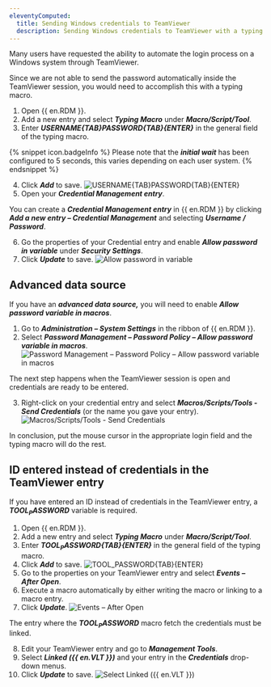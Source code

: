 ```yaml
---
eleventyComputed:
  title: Sending Windows credentials to TeamViewer
  description: Sending Windows credentials to TeamViewer with a typing macro.
---
```

Many users have requested the ability to automate the login process on a Windows system through TeamViewer.

Since we are not able to send the password automatically inside the TeamViewer session, you would need to accomplish this with a typing macro.

1. Open {{ en.RDM }}.
1. Add a new entry and select ***Typing Macro*** under ***Macro/Script/Tool***.  
1. Enter ***$USERNAME${TAB}$PASSWORD${TAB}{ENTER}*** in the general field of the typing macro.

{% snippet icon.badgeInfo %}
Please note that the ***initial wait*** has been configured to 5 seconds, this varies depending on each user system.
{% endsnippet %}  

4. Click ***Add*** to save.
![$USERNAME${TAB}$PASSWORD${TAB}{ENTER}](https://cdnweb.devolutions.net/docs/RDMW6016_2024_1.png)  
1. Open your ***Credential Management entry***.  

You can create a ***Credential Management entry*** in {{ en.RDM }} by clicking ***Add a new entry – Credential Management*** and selecting ***Username / Password***. 

6. Go the properties of your Credential entry and enable ***Allow password in variable*** under ***Security Settings***.
1. Click ***Update*** to save.
![Allow password in variable](https://cdnweb.devolutions.net/docs/RDMW6014_2024_1.png)

## Advanced data source

If you have an ***advanced data source,*** you will need to enable ***Allow password variable in macros***.

1. Go to ***Administration – System Settings*** in the ribbon of {{ en.RDM }}.
1. Select ***Password Management – Password Policy – Allow password variable in macros***.
![Password Management – Password Policy – Allow password variable in macros](https://cdnweb.devolutions.net/docs/RDMW6012_2024_1.png)

The next step happens when the TeamViewer session is open and credentials are ready to be entered. 

3. Right-click on your credential entry and select ***Macros/Scripts/Tools - Send Credentials*** (or the name you gave your entry).
![Macros/Scripts/Tools - Send Credentials](https://cdnweb.devolutions.net/docs/RDMW6015_2024_1.png)

In conclusion, put the mouse cursor in the appropriate login field and the typing macro will do the rest.

## ID entered instead of credentials in the TeamViewer entry 

If you have entered an ID instead of credentials in the TeamViewer entry, a ***$TOOL_PASSWORD$*** variable is required. 

1. Open {{ en.RDM }}.
1. Add a new entry and select ***Typing Macro*** under ***Macro/Script/Tool***.  
1. Enter ***$TOOL_PASSWORD${TAB}{ENTER}*** in the general field of the typing macro.
1. Click ***Add*** to save.
![$TOOL_PASSWORD${TAB}{ENTER}](https://webdevolutions.blob.core.windows.net/docs/RDMW6019_2024_1.png)
1. Go to the properties on your TeamViewer entry and select ***Events – After Open***.
1. Execute a macro automatically by either writing the macro or linking to a macro entry.  
1. Click ***Update***.
![Events – After Open](https://cdnweb.devolutions.net/docs/RDMW6017_2024_1.png)

The entry where the ***$TOOL_PASSWORD$*** macro fetch the credentials must be linked.

8. Edit your TeamViewer entry and go to ***Management Tools***.
1. Select ***Linked ({{ en.VLT }})*** and your entry in the ***Credentials*** drop-down menus. 
1. Click ***Update*** to save.
![Select Linked ({{ en.VLT }})](https://webdevolutions.blob.core.windows.net/docs/RDMW6018_2024_1.png)